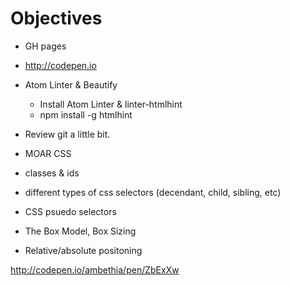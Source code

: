 # Objectives

- GH pages
- http://codepen.io
- Atom Linter & Beautify
  - Install Atom Linter & linter-htmlhint
  - npm install -g htmlhint
- Review git a little bit.

- MOAR CSS
- classes & ids
- different types of css selectors (decendant, child, sibling, etc)
- CSS psuedo selectors
- The Box Model, Box Sizing
- Relative/absolute positoning

http://codepen.io/ambethia/pen/ZbExXw
